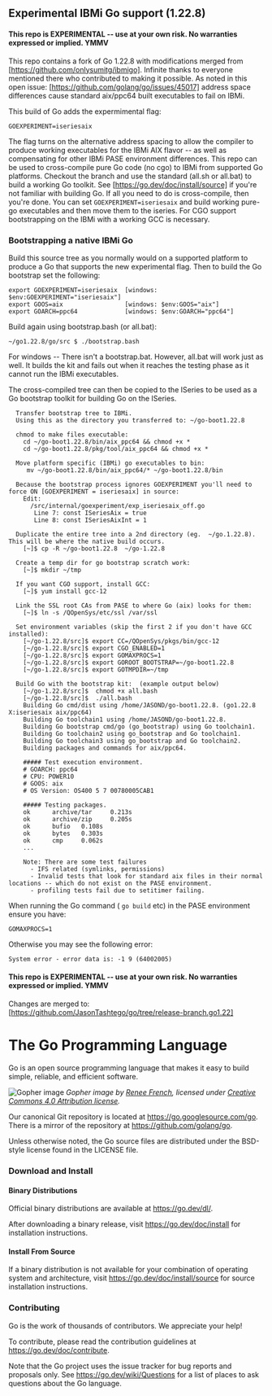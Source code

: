 ## Experimental IBMi Go support (1.22.8)
#### This repo is EXPERIMENTAL -- use at your own risk. No warranties expressed or implied. YMMV

This repo contains a fork of Go 1.22.8 with modifications merged from [https://github.com/onlysumitg/ibmigo]. 
Infinite thanks to everyone mentioned there who contributed to making it possible.
As noted in this open issue: [https://github.com/golang/go/issues/45017] address space differences cause standard aix/ppc64 built executables to fail on IBMi. 

This build of Go adds the expermimental flag:
```
GOEXPERIMENT=iseriesaix
```
The flag turns on the alternative address spacing to allow the compiler to produce working executables for the IBMi AIX flavor -- as well as compensating for other IBMi PASE environment differences.
This repo can be used to cross-compile pure Go code (no cgo) to IBMi from supported Go platforms. Checkout the branch and use the standard (all.sh or all.bat) to build a working Go toolkit. See [https://go.dev/doc/install/source] if you're not familiar with building Go.  If all you need to do is cross-compile, then you're done. You can set ```GOEXPERIMENT=iseriesaix``` and build working pure-go executables and then move them to the iseries. For CGO support bootstrapping on the IBMi with a working GCC is necessary.

### Bootstrapping a native IBMi Go

Build this source tree as you normally would on a supported platform to produce a Go that supports the new experimental flag. Then to build the Go bootstrap set the following:

```
export GOEXPERIMENT=iseriesaix  [windows: $env:GOEXPERIMENT="iseriesaix"]
export GOOS=aix                 [windows: $env:GOOS="aix"]
export GOARCH=ppc64             [windows: $env:GOARCH="ppc64"]
```

Build again using bootstrap.bash (or all.bat):

```
~/go1.22.8/go/src $ ./bootstrap.bash
```

For windows -- There isn't a bootstrap.bat. However, all.bat will work just as well. It builds the kit and fails out when it reaches the testing phase as it cannot run the IBMi executables.

The cross-compiled tree can then be copied to the ISeries to be used as a Go bootstrap toolkit for building Go on the ISeries.

```
  Transfer bootstrap tree to IBMi.
  Using this as the directory you transferred to: ~/go-boot1.22.8

  chmod to make files executable:
    cd ~/go-boot1.22.8/bin/aix_ppc64 && chmod +x *
    cd ~/go-boot1.22.8/pkg/tool/aix_ppc64 && chmod +x *

  Move platform specific (IBMi) go executables to bin:
     mv ~/go-boot1.22.8/bin/aix_ppc64/* ~/go-boot1.22.8/bin

  Because the bootstrap process ignores GOEXPERIMENT you'll need to force ON [GOEXPERIMENT = iseriesaix] in source:
    Edit: 
      /src/internal/goexperiment/exp_iseriesaix_off.go
       Line 7: const ISeriesAix = true
       Line 8: const ISeriesAixInt = 1

  Duplicate the entire tree into a 2nd directory (eg.  ~/go.1.22.8). This will be where the native build occurs.
    [~]$ cp -R ~/go-boot1.22.8  ~/go-1.22.8

  Create a temp dir for go bootstrap scratch work:
    [~]$ mkdir ~/tmp

  If you want CGO support, install GCC:
    [~]$ yum install gcc-12

  Link the SSL root CAs from PASE to where Go (aix) looks for them:
    [~]$ ln -s /QOpenSys/etc/ssl /var/ssl

  Set environment variables (skip the first 2 if you don't have GCC installed):
    [~/go-1.22.8/src]$ export CC=/QOpenSys/pkgs/bin/gcc-12
    [~/go-1.22.8/src]$ export CGO_ENABLED=1
    [~/go-1.22.8/src]$ export GOMAXPROCS=1
    [~/go-1.22.8/src]$ export GOROOT_BOOTSTRAP=~/go-boot1.22.8
    [~/go-1.22.8/src]$ export GOTMPDIR=~/tmp

  Build Go with the bootstrap kit:  (example output below)
    [~/go-1.22.8/src]$  chmod +x all.bash
    [~/go-1.22.8/src]$  ./all.bash 
    Building Go cmd/dist using /home/JASOND/go-boot1.22.8. (go1.22.8 X:iseriesaix aix/ppc64)
    Building Go toolchain1 using /home/JASOND/go-boot1.22.8.
    Building Go bootstrap cmd/go (go_bootstrap) using Go toolchain1.
    Building Go toolchain2 using go_bootstrap and Go toolchain1.
    Building Go toolchain3 using go_bootstrap and Go toolchain2.
    Building packages and commands for aix/ppc64.

    ##### Test execution environment.
    # GOARCH: ppc64
    # CPU: POWER10
    # GOOS: aix
    # OS Version: OS400 5 7 00780005CAB1

    ##### Testing packages.
    ok      archive/tar     0.213s
    ok      archive/zip     0.205s
    ok      bufio   0.108s
    ok      bytes   0.303s
    ok      cmp     0.062s
    ...

    Note: There are some test failures
      - IFS related (symlinks, permissions)
      - Invalid tests that look for standard aix files in their normal locations -- which do not exist on the PASE environment.
      - profiling tests fail due to setitimer failing.  

```

When running the Go command ( ``` go build ``` etc)  in the PASE environment ensure you have:
```
GOMAXPROCS=1
```
Otherwise you may see the following error:
```
System error - error data is: -1 9 (64002005)
```

#### This repo is EXPERIMENTAL -- use at your own risk. No warranties expressed or implied. YMMV

Changes are merged to:
[https://github.com/JasonTashtego/go/tree/release-branch.go1.22]


# The Go Programming Language

Go is an open source programming language that makes it easy to build simple,
reliable, and efficient software.

![Gopher image](https://golang.org/doc/gopher/fiveyears.jpg)
*Gopher image by [Renee French][rf], licensed under [Creative Commons 4.0 Attribution license][cc4-by].*

Our canonical Git repository is located at https://go.googlesource.com/go.
There is a mirror of the repository at https://github.com/golang/go.

Unless otherwise noted, the Go source files are distributed under the
BSD-style license found in the LICENSE file.

### Download and Install

#### Binary Distributions

Official binary distributions are available at https://go.dev/dl/.

After downloading a binary release, visit https://go.dev/doc/install
for installation instructions.

#### Install From Source

If a binary distribution is not available for your combination of
operating system and architecture, visit
https://go.dev/doc/install/source
for source installation instructions.

### Contributing

Go is the work of thousands of contributors. We appreciate your help!

To contribute, please read the contribution guidelines at https://go.dev/doc/contribute.

Note that the Go project uses the issue tracker for bug reports and
proposals only. See https://go.dev/wiki/Questions for a list of
places to ask questions about the Go language.

[rf]: https://reneefrench.blogspot.com/
[cc4-by]: https://creativecommons.org/licenses/by/4.0/
